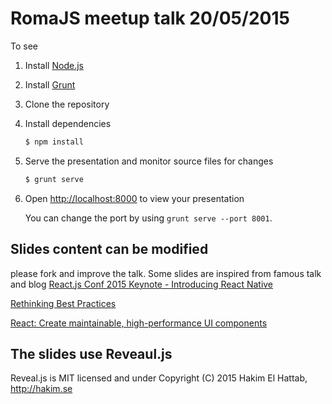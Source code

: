 # RomaJS meetup talk 20/05/2015
To see 
1. Install [Node.js](http://nodejs.org/)

2. Install [Grunt](http://gruntjs.com/getting-started#installing-the-cli)

4. Clone the  repository

5. Install dependencies
   ```sh
   $ npm install
   ```

6. Serve the presentation and monitor source files for changes
   ```sh
   $ grunt serve
   ```

7. Open <http://localhost:8000> to view your presentation

   You can change the port by using `grunt serve --port 8001`.

## Slides content can be modified
please fork and improve the talk.
Some slides are inspired from famous talk and blog 
[React.js Conf 2015 Keynote - Introducing React Native](https://code.facebook.com/videos/786462671439502/react-js-conf-2015-keynote-introducing-react-native-/)

[Rethinking Best Practices](http://www.slideshare.net/floydophone/react-preso-v2?related=1)

[React: Create maintainable, high-performance UI components](http://www.ibm.com/developerworks/web/library/wa-react-intro/index.html)

## The slides use Reveaul.js
Reveal.js is MIT licensed and under Copyright (C) 2015 Hakim El Hattab, http://hakim.se
